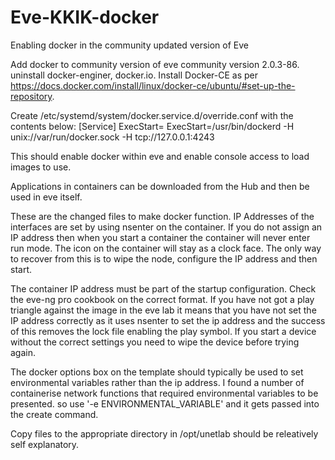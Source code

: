 # Eve-KKIK-docker
Enabling docker in the community updated version of Eve

Add docker to community version of eve community version 2.0.3-86. uninstall docker-enginer, docker.io. Install Docker-CE as per https://docs.docker.com/install/linux/docker-ce/ubuntu/#set-up-the-repository.

Create /etc/systemd/system/docker.service.d/override.conf with the contents below: [Service] ExecStart= ExecStart=/usr/bin/dockerd -H unix://var/run/docker.sock -H tcp://127.0.0.1:4243

This should enable docker within eve and enable console access to load images to use.

Applications in containers can be downloaded from the Hub and then be used in eve itself.

These are the changed files to make docker function. IP Addresses of the interfaces are set by using nsenter on the container. If you do not assign an IP address then when you start a container the container will never enter run mode. The icon on the container will stay as a clock face. The only way to recover from this is to wipe the node, configure the IP address and then start.

The container IP address must be part of the startup configuration. Check the eve-ng pro cookbook on the correct format. If you have not got a play triangle against the image in the eve lab it means that you have not set the IP address correctly as it uses nsenter to set the ip address and the success of this removes the lock file enabling the play symbol. If you start a device without the correct settings you need to wipe the device before trying again.

The docker options box on the template should typically be used to set environmental variables rather than the ip address. I found a number of containerise network functions that required environmental variables to be presented. so use '-e ENVIRONMENTAL_VARIABLE' and it gets passed into the create command.

Copy files to the appropriate directory in /opt/unetlab should be releatively self explanatory.
